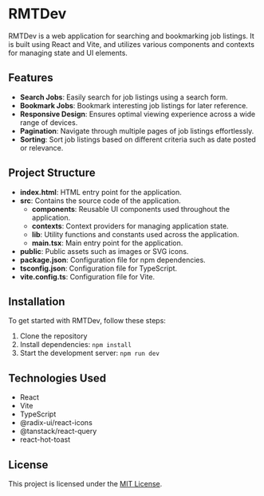 # RMTDev

RMTDev is a web application for searching and bookmarking job listings. It is built using React and Vite, and utilizes various components and contexts for managing state and UI elements.

## Features

- **Search Jobs**: Easily search for job listings using a search form.
- **Bookmark Jobs**: Bookmark interesting job listings for later reference.
- **Responsive Design**: Ensures optimal viewing experience across a wide range of devices.
- **Pagination**: Navigate through multiple pages of job listings effortlessly.
- **Sorting**: Sort job listings based on different criteria such as date posted or relevance.

## Project Structure

- **index.html**: HTML entry point for the application.
- **src**: Contains the source code of the application.
  - **components**: Reusable UI components used throughout the application.
  - **contexts**: Context providers for managing application state.
  - **lib**: Utility functions and constants used across the application.
  - **main.tsx**: Main entry point for the application.
- **public**: Public assets such as images or SVG icons.
- **package.json**: Configuration file for npm dependencies.
- **tsconfig.json**: Configuration file for TypeScript.
- **vite.config.ts**: Configuration file for Vite.

## Installation

To get started with RMTDev, follow these steps:

1. Clone the repository
2. Install dependencies: `npm install`
3. Start the development server: `npm run dev`

## Technologies Used

- React
- Vite
- TypeScript
- @radix-ui/react-icons
- @tanstack/react-query
- react-hot-toast

## License

This project is licensed under the [MIT License](LICENSE).
